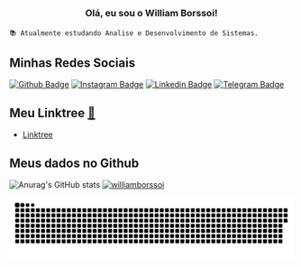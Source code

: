 <h3 align="center">  <br>

Olá, eu sou o William Borssoi!
<br>

</h3>

```
📚 Atualmente estudando Analise e Desenvolvimento de Sistemas.
```

## Minhas Redes Sociais

[![Github Badge](https://img.shields.io/badge/-Facebook-blue?style=for-the-badge&logo=Facebook&logoColor=white)](https://www.facebook.com/williamborssoi/)
[![Instagram Badge](https://img.shields.io/badge/-instagram-red?style=for-the-badge&logo=instagram&logoColor=white)](https://www.instagram.com/williamborssoi/)
[![Linkedin Badge](https://img.shields.io/badge/-Linkedin-blue?style=for-the-badge&logo=Linkedin&logoColor=white)](https://www.linkedin.com/in/williamborssoi)
[![Telegram Badge](https://img.shields.io/badge/-Telegram-blue?style=for-the-badge&logo=Telegram&logoColor=white)](https://t.me/williamborssoi)


## Meu Linktree [:link:](http://linktree.williamborssoi.com/)
  - [Linktree](http://linktree.williamborssoi.com/)

## Meus dados no Github

<!-- <span style="height ">
![Anurag's GitHub stats](https://github-readme-stats.vercel.app/api?username=williamborssoi&show_icons=true&theme=tokyonight)
</span> -->

![Anurag's GitHub stats](https://github-readme-stats.vercel.app/api?username=williamborssoi&show_icons=true&theme=tokyonight)
[![williamborssoi](https://github-readme-stats.vercel.app/api/top-langs/?username=williamborssoi&hide=html&layout=compact=true&theme=tokyonight)](https://github.com/williamborssoi/)
<!-- ![Top Langs](https://github-readme-stats.vercel.app/api/top-langs/?username=williamborssoi&layout=compact&theme=tokyonight) -->
![Snake animation](https://github.com/williamborssoi/williamborssoi/blob/main/github-user-contribution.svg)

